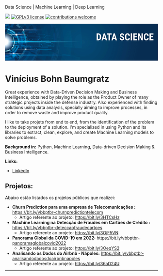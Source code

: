 Data Science | Machine Learning | Deep Learning

[![](https://img.shields.io/badge/python-3.7+-blue.svg)](https://www.python.org/downloads/release/python-365/) [![GPLv3 license](https://img.shields.io/badge/License-GPLv3-blue.svg)](http://perso.crans.org/besson/LICENSE.html) [![contributions welcome](https://img.shields.io/badge/contributions-welcome-brightgreen.svg?style=flat)](https://github.com/carlosfab/data_science/issues)

<p align="center">
  <img src="banner.png" >
</p>

# Vinícius Bohn Baumgratz

Great experience with Data-Driven Decision Making and Business Intelligence, obtained by playing the role as the Product Owner of many strategic projects inside the defense industry. Also experienced with finding solutions using data analysis, specially aiming to improve processes, in order to remove waste and improve product quality.

I like to take projets from end to end, from the identification of the problem to the deployment of a solution. I'm specialized in using Python and its libraries to extract, clean, explore, and create Machine Learning models to solve problems.

**Background in:** Python, Machine Learning, Data-driven Decision Making & Business Intelligence.

**Links:**
* [LinkedIn](https://www.linkedin.com/in/viniciusbohnbaumgratz/)

## Projetos:
Abaixo estão listados os projetos públicos que realizei:

* **Churn Prediction para uma empresa de Telecomunicações :** https://bit.ly/vbbptbr-churnpredictiontelecom
  * Artigo referente ao projeto: https://bit.ly/3HTCsHz
* **Machine Learning na Detecção de Fraudes em Cartões de Crédito :** https://bit.ly/vbbptbr-deteccaofraudecartoes
  * Artigo referente ao projeto: https://bit.ly/3OjF5VN
* **Panorama Global da COVID-19 em 2022:** https://bit.ly/vbbptbr-panoramaglobalcovid2022
  * Artigo referente ao projeto: https://bit.ly/3OeqYS2
* **Analisando os Dados do Airbnb - Nápoles:** https://bit.ly/vbbptbr-analisandodadosdoairbnbnapoles
  * Artigo referente ao projeto: https://bit.ly/36aD24U


---


